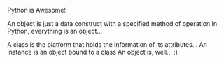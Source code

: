 Python is Awesome!

An object is just a data construct with a specified method of operation
In Python, everything is an object...

A class is the platform that holds the information of its attributes...
An instance is an object bound to a class
An object is, well... :)
